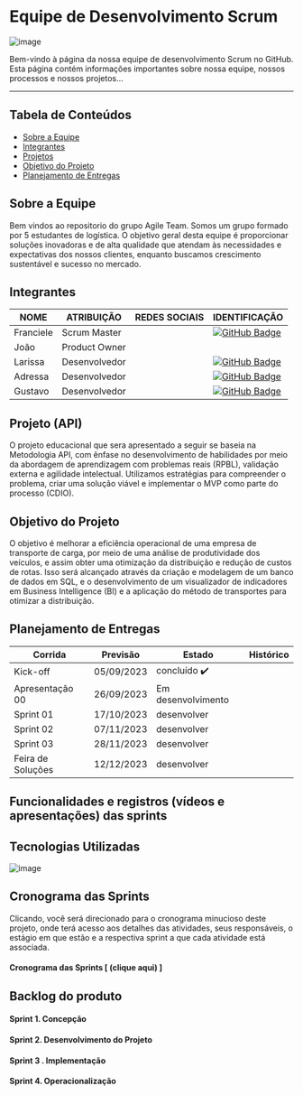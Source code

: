 # **Equipe de Desenvolvimento Scrum**

![image](https://github.com/agileteamlog/PILOG6/assets/142457045/5f9c4285-11ba-4542-a6fd-2d7ec467d5e2)


<p>Bem-vindo à página da nossa equipe de desenvolvimento Scrum no GitHub. Esta página contém informações importantes sobre nossa equipe, nossos processos e nossos projetos...</p>

---

## Tabela de Conteúdos

- [Sobre a Equipe](#sobre-a-equipe)
- [Integrantes](#integrantes)
- [Projetos](#projetos)
- [Objetivo do Projeto](#Objetivo-do-produto)
- [Planejamento de Entregas](Planejamento-de-Entregas)

  

## Sobre a Equipe

Bem vindos ao repositorio do grupo Agile Team. Somos um grupo formado por 5 estudantes de logística. O objetivo geral desta equipe é proporcionar soluções inovadoras e de alta qualidade que atendam às necessidades e expectativas dos nossos clientes, enquanto buscamos crescimento sustentável e sucesso no mercado.

## Integrantes
| NOME | ATRIBUIÇÃO | REDES SOCIAIS    | IDENTIFICAÇÃO |
| -----| ---------- | -------------    | ------------- |  
| Franciele | Scrum Master  |   | [![GitHub Badge](https://img.shields.io/badge/GitHub-111217?style=flat-square&logo=github&logoColor=white)](https://github.com/FranBSouza/readme.git)        
| João      | Product Owner | 
| Larissa   | Desenvolvedor | | [![GitHub Badge](https://img.shields.io/badge/GitHub-111217?style=flat-square&logo=github&logoColor=white)](https://github.com/larissaandradek/readme.git)
| Adressa   | Desenvolvedor | | [![GitHub Badge](https://img.shields.io/badge/GitHub-111217?style=flat-square&logo=github&logoColor=white)](https://github.com/AdressaAlmeida/AdressaAlmeida.git)
| Gustavo   | Desenvolvedor | | [![GitHub Badge](https://img.shields.io/badge/GitHub-111217?style=flat-square&logo=github&logoColor=white)](https://github.com/Gustavofjs/redme.git)

## Projeto (API) 
O projeto educacional que sera apresentado a seguir se baseia na Metodologia API, com ênfase no desenvolvimento de habilidades por meio da abordagem de aprendizagem com problemas reais (RPBL), validação externa e agilidade intelectual. Utilizamos estratégias para compreender o problema, criar uma solução viável e implementar o MVP como parte do processo (CDIO).

## Objetivo do Projeto
O objetivo é melhorar a eficiência operacional de uma empresa de transporte de carga, por meio de uma análise de produtividade dos veículos, e  assim obter uma otimização da distribuição e redução de custos de rotas. Isso será alcançado através da criação e modelagem de um banco de dados em SQL, e o desenvolvimento de um visualizador de indicadores em Business Intelligence (BI) e a aplicação do método de transportes para otimizar a distribuição.


## Planejamento de Entregas 
Corrida | Previsão | Estado| Histórico|
| ------ | -------- | ------ | -------- |
|  Kick-off | 05/09/2023 | concluído ✔️| 
| Apresentação 00 | 26/09/2023 | Em desenvolvimento|  
| Sprint 01| 17/10/2023 | desenvolver | 
| Sprint 02| 07/11/2023 | desenvolver |
| Sprint 03|28/11/2023 | desenvolver |
| Feira de Soluções | 12/12/2023 | desenvolver|  

## Funcionalidades e registros (vídeos e apresentações) das sprints

## Tecnologias Utilizadas
![image](https://github.com/agileteamlog/PILOG6/assets/144856669/bebbd7d4-6041-4edc-a7b2-efbdff476e4f)








## Cronograma das Sprints
Clicando, você será direcionado para o cronograma minucioso deste projeto, onde terá acesso aos detalhes das atividades, seus responsáveis, o estágio em que estão e a respectiva sprint a que cada atividade está associada.

#### Cronograma das Sprints [ (clique aqui) ]

## Backlog do produto

#### Sprint 1. Concepção
#### Sprint 2. Desenvolvimento do Projeto
#### Sprint 3 . Implementação
#### Sprint 4. Operacionalização



